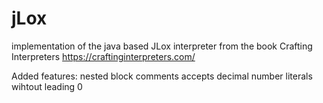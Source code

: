 # jLox
implementation of the java based JLox interpreter from the book Crafting Interpreters https://craftinginterpreters.com/

Added features:
  nested block comments
  accepts decimal number literals wihtout leading 0
